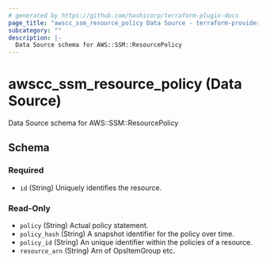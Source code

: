 ```yaml
---
# generated by https://github.com/hashicorp/terraform-plugin-docs
page_title: "awscc_ssm_resource_policy Data Source - terraform-provider-awscc"
subcategory: ""
description: |-
  Data Source schema for AWS::SSM::ResourcePolicy
---
```


# awscc_ssm_resource_policy (Data Source)

Data Source schema for AWS::SSM::ResourcePolicy



<!-- schema generated by tfplugindocs -->
## Schema

### Required

- `id` (String) Uniquely identifies the resource.

### Read-Only

- `policy` (String) Actual policy statement.
- `policy_hash` (String) A snapshot identifier for the policy over time.
- `policy_id` (String) An unique identifier within the policies of a resource.
- `resource_arn` (String) Arn of OpsItemGroup etc.


